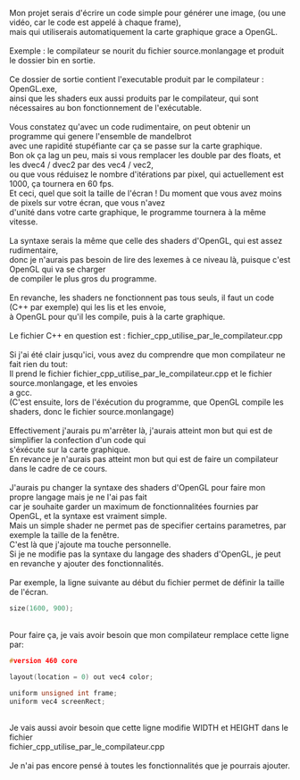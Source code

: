 Mon projet serais d'écrire un code simple pour générer une image, (ou une vidéo, car le code est appelé à chaque frame),<br>
mais qui utiliserais automatiquement la carte graphique grace a OpenGL.<br>
<br>
Exemple : le compilateur se nourit du fichier source.monlangage et produit le dossier bin en sortie.<br>
<br>
Ce dossier de sortie contient l'executable produit par le compilateur : OpenGL.exe,<br>
ainsi que les shaders eux aussi produits par le compilateur, qui sont nécessaires au bon fonctionnement de l'exécutable.<br>
<br>
Vous constatez qu'avec un code rudimentaire, on peut obtenir un programme qui genere l'ensemble de mandelbrot<br>
avec une rapidité stupéfiante car ça se passe sur la carte graphique.<br>
Bon ok ça lag un peu, mais si vous remplacer les double par des floats, et les dvec4 / dvec2 par des vec4 / vec2,<br>
ou que vous réduisez le nombre d'itérations par pixel, qui actuellement est 1000, ça tournera en 60 fps.<br>
Et ceci, quel que soit la taille de l'écran ! Du moment que vous avez moins de pixels sur votre écran, que vous n'avez<br> d'unité dans votre carte graphique, le programme tournera à la même vitesse.
<br>
<br>
La syntaxe serais la même que celle des shaders d'OpenGL, qui est assez rudimentaire,<br>
donc je n'aurais pas besoin de lire des lexemes à ce niveau là, puisque c'est OpenGL qui va se charger<br>
de compiler le plus gros du programme.<br>
<br>
En revanche, les shaders ne fonctionnent pas tous seuls, il faut un code (C++ par exemple) qui les lis et les envoie,<br>
à OpenGL pour qu'il les compile, puis à la carte graphique.<br>
<br>
Le fichier C++ en question est : fichier_cpp_utilise_par_le_compilateur.cpp<br>
<br>
Si j'ai été clair jusqu'ici, vous avez du comprendre que mon compilateur ne fait rien du tout:<br>
Il prend le fichier fichier_cpp_utilise_par_le_compilateur.cpp et le fichier source.monlangage, et les envoies<br>
a gcc.<br>
(C'est ensuite, lors de l'éxécution du programme, que OpenGL compile les shaders, donc le fichier source.monlangage)<br>
<br>
Effectivement j'aurais pu m'arrêter là, j'aurais atteint mon but qui est de simplifier la confection d'un code qui<br>
s'éxécute sur la carte graphique.<br>
En revance je n'aurais pas atteint mon but qui est de faire un compilateur dans le cadre de ce cours.<br>
<br>
J'aurais pu changer la syntaxe des shaders d'OpenGL pour faire mon propre langage mais je ne l'ai pas fait<br>
car je souhaite garder un maximum de fonctionnalitées fournies par OpenGL, et la syntaxe est vraiment simple.<br>
Mais un simple shader ne permet pas de specifier certains parametres, par exemple la taille de la fenêtre.<br>
C'est là que j'ajoute ma touche personnelle.<br>
Si je ne modifie pas la syntaxe du langage des shaders d'OpenGL, je peut en revanche y ajouter des fonctionnalités.<br>
<br>
Par exemple, la ligne suivante au début du fichier permet de définir la taille de l'écran.<br>
```c++
size(1600, 900);
```
<br>
Pour faire ça, je vais avoir besoin que mon compilateur remplace cette ligne par:<br>

```c++
#version 460 core

layout(location = 0) out vec4 color;

uniform unsigned int frame;
uniform vec4 screenRect;
```
<br>
Je vais aussi avoir besoin que cette ligne modifie WIDTH et HEIGHT dans le fichier<br>
fichier_cpp_utilise_par_le_compilateur.cpp<br>
<br>
Je n'ai pas encore pensé à toutes les fonctionnalités que je pourrais ajouter.<br>